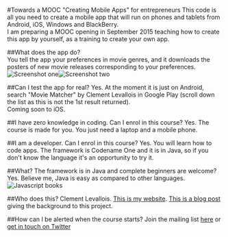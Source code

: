 #Towards a MOOC "Creating Mobile Apps" for entrepreneurs
This code is all you need to create a mobile app that will run on phones and tablets from Android, iOS, Windows and BlackBerry.  
I am preparing a MOOC opening in September 2015 teaching how to create this app by yourself, as a training to create your own app.  

##What does the app do?  
You tell the app your preferences in movie genres, and it downloads the posters of new movie releases corresponding to your preferences.
![Screenshot one](http://www.clementlevallois.net/mooc-coding/screenshot-one.png)![Screenshot two](http://www.clementlevallois.net/mooc-coding/screenshot-two.png)  

##Can I test the app for real?
Yes. At the moment it is just on Android, search "Movie Matcher" by Clement Levallois in Google Play (scroll down the list as this is not the 1st result returned).  
Coming soon to iOS.

##I have zero knowledge in coding. Can I enrol in this course?
Yes. The course is made for you. You just need a laptop and a mobile phone.

##I am a developer. Can I enrol in this course?
Yes. You will learn how to code apps. The framework is Codename One and it is in Java, so if you don't know the language it's an opportunity to try it.  

##What? The framework is in Java and complete beginners are welcome?
Yes. Believe me, Java is easy as compared to other languages.  
![Javascript books](http://www.michaelthelin.se/wp-content/uploads/2014/02/book.jpg)  

##Who does this?
Clement Levallois. [This is my website](http://www.clementlevallois.net). [This is a blog post](https://exploreyourdata.wordpress.com/2015/02/17/towards-a-mooc-creating-mobile-apps-for-entrepreneurs/) giving the background to this project.

##How can I be alerted when the course starts?
Join the mailing list [here](https://docs.google.com/forms/d/1j4FaSiQnLEAAW5sObD7nSOgshq1EysefDlo_128y4ZA/viewform?c=0&w=1) or [get in touch on Twitter](https://twitter.com/seinecle)